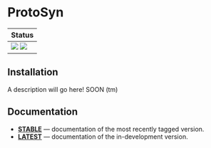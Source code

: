 # ProtoSyn

| **Status**                                                         |
|:-------------------------------------------------------------------------|
| [![][docs-stable-img]][docs-stable-url] [![][build-status-img]][build-status-url]|


## Installation

A description will go here! SOON (tm)

## Documentation

- [**STABLE**][docs-stable-url] &mdash; documentation of the most recently tagged version.
- [**LATEST**][docs-dev-url] &mdash; documentation of the in-development version.


[docs-stable-img]: https://img.shields.io/badge/docs-stable-blue.svg
[docs-stable-url]: https://sergio-santos-group.github.io/ProtoSyn.jl/stable

[docs-dev-img]: https://img.shields.io/badge/docs-dev-blue.svg
[docs-dev-url]: https://sergio-santos-group.github.io/ProtoSyn.jl/dev

[build-status-img]: https://travis-ci.org/sergio-santos-group/ProtoSyn.jl.svg?branch=master
[build-status-url]: https://travis-ci.org/sergio-santos-group/ProtoSyn.jl
